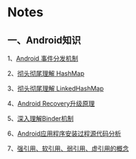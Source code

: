 # Notes

## 一、Android知识
1、[Android 事件分发机制](https://github.com/luojiawei/Notes/blob/master/Android/Android%E4%BA%8B%E4%BB%B6%E5%88%86%E5%8F%91%E6%9C%BA%E5%88%B6.md)

2、[彻头彻尾理解 HashMap](http://blog.csdn.net/justloveyou_/article/details/62893086)

3、[彻头彻尾理解 LinkedHashMap](http://blog.csdn.net/justloveyou_/article/details/71713781)

4、[Android Recovery升级原理](http://blog.csdn.net/luzhenrong45/article/details/60968458)

5、[深入理解Binder机制](https://github.com/luojiawei/Notes/blob/master/Android/深入理解Binder机制.md)

6、[Android应用程序安装过程源代码分析](https://github.com/luojiawei/Notes/blob/master/Android/Android应用程序安装过程源代码分析.md)

7、[强引用、软引用、弱引用、虚引用的概念](https://github.com/luojiawei/Notes/blob/master/Android/强引用、软引用、弱引用、虚引用的概念.md)